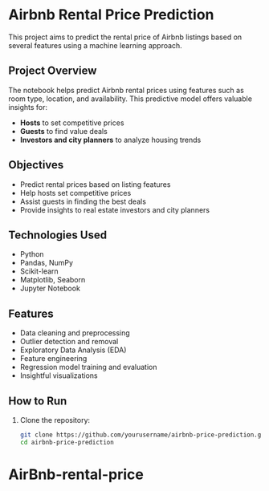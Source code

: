 # Airbnb Rental Price Prediction

This project aims to predict the rental price of Airbnb listings based on several features using a machine learning approach.

## Project Overview

The notebook helps predict Airbnb rental prices using features such as room type, location, and availability. This predictive model offers valuable insights for:
- **Hosts** to set competitive prices
- **Guests** to find value deals
- **Investors and city planners** to analyze housing trends

## Objectives

- Predict rental prices based on listing features
- Help hosts set competitive prices
- Assist guests in finding the best deals
- Provide insights to real estate investors and city planners

## Technologies Used

- Python
- Pandas, NumPy
- Scikit-learn
- Matplotlib, Seaborn
- Jupyter Notebook

## Features

- Data cleaning and preprocessing
- Outlier detection and removal
- Exploratory Data Analysis (EDA)
- Feature engineering
- Regression model training and evaluation
- Insightful visualizations

## How to Run

1. Clone the repository:
   ```bash
   git clone https://github.com/yourusername/airbnb-price-prediction.git
   cd airbnb-price-prediction
# AirBnb-rental-price
